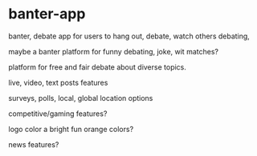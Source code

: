 # banter-app
banter, debate app for users to hang out, debate, watch others debating, 

maybe a banter platform for funny debating, joke, wit matches? 

platform for free and fair debate about diverse topics. 

live, video, text posts features 

surveys, polls, local, global location options 

competitive/gaming features?

logo color a bright fun orange colors? 

news features? 



